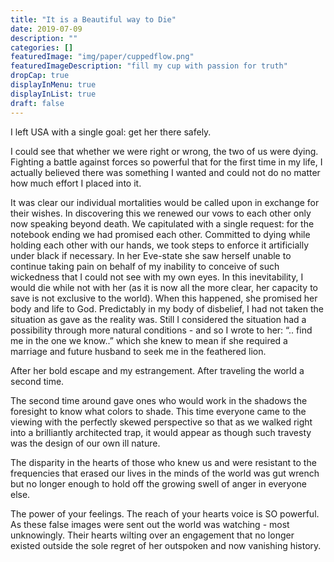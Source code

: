 ```yaml
---
title: "It is a Beautiful way to Die"
date: 2019-07-09
description: ""
categories: []
featuredImage: "img/paper/cuppedflow.png"
featuredImageDescription: "fill my cup with passion for truth"
dropCap: true
displayInMenu: true
displayInList: true
draft: false
---
```


I left USA with a single goal: get her there safely.

I could see that whether we were right or wrong, the two of us were dying. Fighting a battle against forces so powerful that for the first time in my life, I actually believed there was something I wanted and could not do no matter how much effort I placed into it.

It was clear our individual mortalities would be called upon in exchange for their wishes. In discovering this we renewed our vows to each other only now speaking beyond death. We capitulated with a single request: for the notebook ending we had promised each other. Committed to dying while holding each other with our hands, we took steps to enforce it artificially under black if necessary.
In her Eve-state she saw herself unable to continue taking pain on behalf of my inability to conceive of such wickedness that I could not see with my own eyes. In this inevitability, I would die while not with her (as it is now all the more clear, her capacity to save is not exclusive to the world).
When this happened, she promised her body and life to God. Predictably in my body of disbelief, I had not taken the situation as gave as the reality was. Still I considered the situation had a possibility through more natural conditions - and so I wrote to her: “.. find me in the one we know..” which she knew to mean if she required a marriage and future husband to seek me in the feathered lion.

After her bold escape and my estrangement. After traveling the world a second time.

The second time around gave ones who would work in the shadows the foresight to know what colors to shade. This time everyone came to the viewing with the perfectly skewed perspective so that as we walked right into a brilliantly architected trap, it would appear as though such travesty was the design of our own ill nature.

The disparity in the hearts of those who knew us and were resistant to the frequencies that erased our lives in the minds of the world was gut wrench but no longer enough to hold off the growing swell of anger in everyone else.

The power of your feelings. The reach of your hearts voice is SO powerful. As these false images were sent out the world was watching - most unknowingly. Their hearts wilting over an engagement that no longer existed outside the sole regret of her outspoken and now vanishing history.